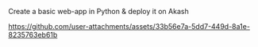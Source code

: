 Create a basic web-app in Python & deploy it on Akash


https://github.com/user-attachments/assets/33b56e7a-5dd7-449d-8a1e-8235763eb61b

